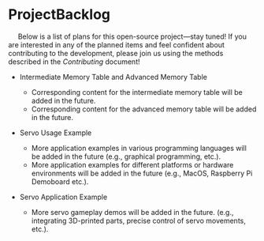 # ProjectBacklog
&nbsp;&nbsp;&nbsp;&nbsp;&nbsp;Below is a list of plans for this open-source project—stay tuned! If you are interested in any of the planned items and feel confident about contributing to the development, please join us using the methods described in the _Contributing_ document!

- Intermediate Memory Table and Advanced Memory Table
  - Corresponding content for the intermediate memory table will be added in the future.
  - Corresponding content for the advanced memory table will be added in the future.

- Servo Usage Example
  - More application examples in various programming languages will be added in the future (e.g., graphical programming, etc.).
  - More application examples for different platforms or hardware environments will be added in the future (e.g., MacOS, Raspberry Pi Demoboard etc.).

- Servo Application Example
  - More servo gameplay demos will be added in the future. (e.g., integrating 3D-printed parts, precise control of servo movements, etc.).
